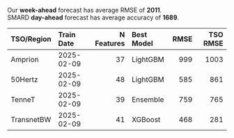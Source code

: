 
Our __week-ahead__ forecast has average RMSE of __2011__.  
SMARD __day-ahead__ forecast has average accuracy of __1689__. 
    
| TSO/Region   | Train Date   |   N Features | Best Model   |   RMSE |   TSO RMSE |
|:-------------|:-------------|-------------:|:-------------|-------:|-----------:|
| Amprion      | 2025-02-09   |           37 | LightGBM     |    999 |       1003 |
| 50Hertz      | 2025-02-09   |           48 | LightGBM     |    585 |        861 |
| TenneT       | 2025-02-09   |           39 | Ensemble     |    759 |        765 |
| TransnetBW   | 2025-02-09   |           41 | XGBoost      |    468 |        281 |